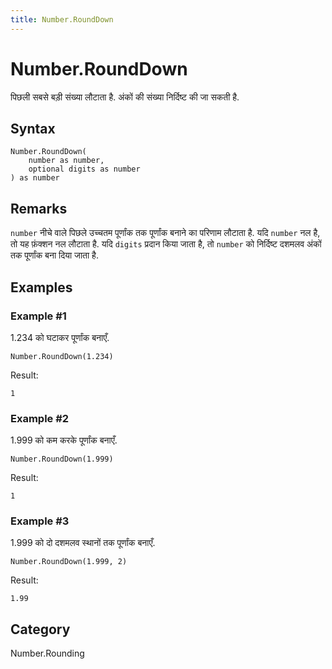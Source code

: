 ```yaml
---
title: Number.RoundDown
---
```


# Number.RoundDown


पिछली सबसे बड़ी संख्या लौटाता है. अंकों की संख्या निर्दिष्ट की जा सकती है.


## Syntax

```powerquery
Number.RoundDown(
    number as number,
    optional digits as number
) as number
```


## Remarks

<code>number</code> नीचे वाले पिछले उच्चतम पूर्णांक तक पूर्णांक बनाने का परिणाम लौटाता है. यदि <code>number</code> नल है, तो यह फ़ंक्शन नल लौटाता है. यदि <code>digits</code> प्रदान किया जाता है, तो <code>number</code> को निर्दिष्ट दशमलव अंकों तक पूर्णांक बना दिया जाता है. 


## Examples

### Example #1 
1.234 को घटाकर पूर्णांक बनाएँ.
```powerquery
Number.RoundDown(1.234)
```

Result: 
```powerquery
1
```


### Example #2 
1.999 को कम करके पूर्णांक बनाएँ.
```powerquery
Number.RoundDown(1.999)
```

Result: 
```powerquery
1
```


### Example #3 
1.999 को दो दशमलव स्थानों तक पूर्णांक बनाएँ.
```powerquery
Number.RoundDown(1.999, 2)
```

Result: 
```powerquery
1.99
```




## Category
Number.Rounding
